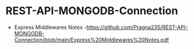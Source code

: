 # REST-API-MONGODB-Connection

* Express Middlewares Notes -https://github.com/Pragna235/REST-API-MONGODB-Connection/blob/main/Express%20Middlewares%20Notes.pdf
